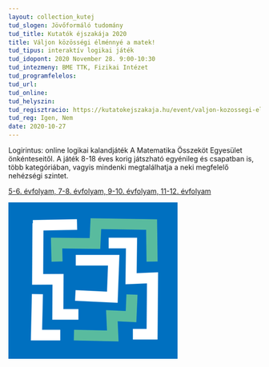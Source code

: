```yaml
---
layout: collection_kutej
tud_slogen: Jövőformáló tudomány
tud_title: Kutatók éjszakája 2020
title: Váljon közösségi élménnyé a matek!
tud_tipus: interaktív logikai játék
tud_idopont: 2020 November 28. 9:00-10:30
tud_intezmeny: BME TTK, Fizikai Intézet
tud_programfelelos:
tud_url:
tud_online:
tud_helyszin: 
tud_regisztracio: https://kutatokejszakaja.hu/event/valjon-kozossegi-elmennye-a-matek
tud_reg: Igen, Nem
date: 2020-10-27
---
```


Logirintus: online logikai kalandjáték A Matematika Összeköt Egyesület önkénteseitől. A játék 8-18 éves korig játszható egyénileg és csapatban is, több kategóriában, vagyis mindenki megtalálhatja a neki megfelelő nehézségi szintet.  

<a href="https://logirintus.typeform.com/to/RfRDWkJi">5-6. évfolyam, <a>
<a href="https://logirintus.typeform.com/to/hnA0HsTE">7-8. évfolyam, </a>
<a href="https://logirintus.typeform.com/to/udgxDkqE">9-10. évfolyam, </a>
<a href="https://logirintus.typeform.com/to/dqhBWzUp">11-12. évfolyam</a>


<img src="images/kalandjatek.png" max-width="500" class="center">

